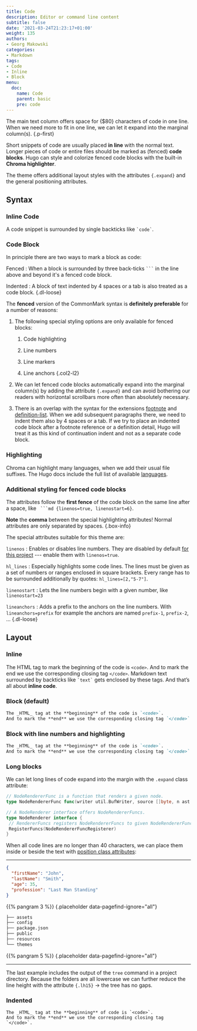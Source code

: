 ```yaml
---
title: Code
description: Editor or command line content
subtitle: false
date: '2021-03-24T21:23:17+01:00'
weight: 135
authors:
- Georg Makowski
categories:
- Markdown
tags:
- Code
- Inline
- Block
menu:
  doc:
    name: Code
    parent: basic
    pre: code
---
```


The main text column offers space for {$80} characters of code in one line. When we need more to fit in one line, we can let it expand into the marginal column(s).
{.p-first} <!--more-->

Short snippets of code are usually placed **in line** with the normal text. Longer pieces of code or entire files should be marked as (fenced) **code blocks**. Hugo can style and colorize fenced code blocks with the built-in **Chroma highlighter**. 

The theme offers additional layout styles with the attributes `{.expand}` and the general positioning attributes.

## Syntax

### Inline Code

A code snippet is surrounded by single backticks like `` `code` ``.

### Code Block

In principle there are two ways to mark a block as code:

Fenced
: When a block is surrounded by three back-ticks `` ``` `` in the line above and beyond it's a fenced code block.

Indented
: A block of text indented by 4 spaces or a tab is also treated as a code block.
{.dl-loose}

The **fenced** version of the CommonMark syntax is **definitely preferable** for a number of reasons:

1. The following special styling options are only available for fenced blocks:

   1. Code highlighting

   2. Line numbers

   3. Line markers

   4. Line anchors
   {.col2-l2}

2. We can let fenced code blocks automatically expand into the marginal column(s) by adding the attribute `{.expand}` and can avoid bothering our readers with horizontal scrollbars more often than absolutely necessary.

3. There is an overlap with the syntax for the extensions [footnote][ftn] and [definition-list][dl]. When we add subsequent paragraphs there, we need to indent them also by 4 spaces or a tab. If we try to place an indented code block after a footnote reference or a definition detail, Hugo will treat it as this kind of continuation indent and not as a separate code block.

### Highlighting

Chroma can highlight many languages, when we add their usual file suffixes. The Hugo docs include the full list of available [languages][hugochroma].

### Additional styling for fenced code blocks

The attributes follow the **first fence** of the code block on the same line after a space, like `` ```md {linenos=true, linenostart=6}``.

**Note** the **comma** between the special highlighting attributes! Normal attributes are only separated by spaces.
{.box-info}

The special attributes suitable for this theme are:

`linenos`
: Enables or disables line numbers. They are disabled by default [for this project](/doc/appendix/config/markup#40) --- enable them with `linenos=true`.

`hl_lines`
: Especially highlights some code lines. The lines must be given as a set of numbers or ranges enclosed in square brackets. Every range has to be surrounded additionally by quotes: `hl_lines=[2,"5-7"]`.

`linenostart`
: Lets the line numbers begin with a given number, like `linenostart=23`

`lineanchors`
: Adds a prefix to the anchors on the line numbers. With `lineanchors=prefix` for example the anchors are named `prefix-1`, `prefix-2`, ...
{.dl-loose}

## Layout

### Inline
The HTML tag to mark the beginning of the code is `<code>`. And to mark the end we use the corresponding closing tag `</code>`. Markdown text surrounded by backticks like `` `text` `` gets enclosed by these tags. And that’s all about **inline code**.
### Block (default)

```md
The _HTML_ tag at the **beginning** of the code is `<code>`.
And to mark the **end** we use the corresponding closing tag `</code>`.
```

### Block with line numbers and highlighting

```md {linenos=true, hl_lines=2}
The _HTML_ tag at the **beginning** of the code is `<code>`.
And to mark the **end** we use the corresponding closing tag `</code>`.
```
### Long blocks

We can let long lines of code expand into the margin with the `.expand` class attribute:

```go {.expand linenos=true}
// NodeRendererFunc is a function that renders a given node.
type NodeRendererFunc func(writer util.BufWriter, source []byte, n ast.Node, entering bool) (ast.WalkStatus, error)

// A NodeRenderer interface offers NodeRendererFuncs.
type NodeRenderer interface {
 // RendererFuncs registers NodeRendererFuncs to given NodeRendererFuncRegisterer.
 RegisterFuncs(NodeRendererFuncRegisterer)
}
```

When all code lines are no longer than 40 characters, we can place them inside or beside the text with [position class attributes](/doc/enhancing/attribute/position):

---

```json {.left-in}
{
  "firstName": "John",
  "lastName": "Smith",
  "age": 35,
  "profession": "Last Man Standing"
}
```

{{% pangram 3 %}}
{.placeholder data-pagefind-ignore="all"}

```bash {.lh15 .right}
├── assets
├── config
├── package.json
├── public
├── resources
└── themes
```

{{% pangram 5 %}}
{.placeholder data-pagefind-ignore="all"}

---

The last example includes the output of the `tree` command in a project directory. Because the folders are all lowercase we can further reduce the line height with the attribute `{.lh15}` &rightarrow; the tree has no gaps.

### Indented

    The _HTML_ tag at the **beginning** of code is `<code>`.
    And to mark the **end** we use the corresponding closing tag `</code>`. 


[hugochroma]: https://gohugo.io/content-management/syntax-highlighting/#list-of-chroma-highlighting-languages

[ftn]: /doc/extended/footnotes#reference

[dl]: /doc/extended/definition-list
